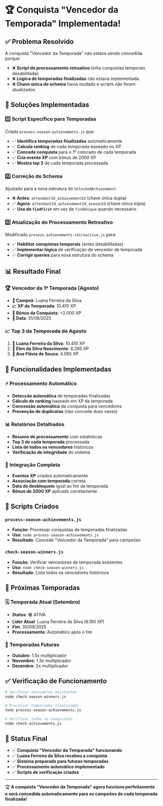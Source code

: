# 🏆 Conquista "Vencedor da Temporada" Implementada!

## ✅ Problema Resolvido

A conquista "Vencedor da Temporada" não estava sendo concedida porque:
- ❌ **Script de processamento retroativo** tinha conquistas temporais desabilitadas
- ❌ **Lógica de temporadas finalizadas** não estava implementada
- ❌ **Chave única do schema** havia mudado e scripts não foram atualizados

## 🔧 Soluções Implementadas

### 1️⃣ **Script Específico para Temporadas**
Criado `process-season-achievements.js` que:
- ✅ **Identifica temporadas finalizadas** automaticamente
- ✅ **Calcula ranking** de cada temporada baseado no XP
- ✅ **Concede conquista** para o 1º colocado de cada temporada
- ✅ **Cria evento XP** com bônus de 2000 XP
- ✅ **Mostra top 3** de cada temporada processada

### 2️⃣ **Correção do Schema**
Ajustado para a nova estrutura do `UnlockedAchievement`:
- ❌ **Antes**: `attendantId_achievementId` (chave única dupla)
- ✅ **Agora**: `attendantId_achievementId_seasonId` (chave única tripla)
- ✅ **Uso de `findFirst`** em vez de `findUnique` quando necessário

### 3️⃣ **Atualização do Processamento Retroativo**
Modificado `process-achievements-retroactive.js` para:
- ✅ **Habilitar conquistas temporais** (antes desabilitadas)
- ✅ **Implementar lógica** de verificação de vencedor de temporada
- ✅ **Corrigir queries** para nova estrutura do schema

## 📊 Resultado Final

### 🏆 **Vencedor da 1ª Temporada (Agosto)**
- **👑 Campeã**: Luana Ferreira da Silva
- **📈 XP da Temporada**: 10.410 XP
- **🎁 Bônus da Conquista**: +2.000 XP
- **📅 Data**: 31/08/2025

### 📈 **Top 3 da Temporada de Agosto**
1. **🥇 Luana Ferreira da Silva**: 10.410 XP
2. **🥈 Elen da Silva Nascimento**: 6.285 XP  
3. **🥉 Ana Flávia de Souza**: 4.065 XP

## 🚀 Funcionalidades Implementadas

### ⚡ **Processamento Automático**
- **Detecção automática** de temporadas finalizadas
- **Cálculo de ranking** baseado em XP da temporada
- **Concessão automática** da conquista para vencedores
- **Prevenção de duplicatas** (não concede duas vezes)

### 📊 **Relatórios Detalhados**
- **Resumo de processamento** com estatísticas
- **Top 3 de cada temporada** processada
- **Lista de todos os vencedores** históricos
- **Verificação de integridade** do sistema

### 🔄 **Integração Completa**
- **Eventos XP** criados automaticamente
- **Associação com temporada** correta
- **Data de desbloqueio** igual ao fim da temporada
- **Bônus de 2000 XP** aplicado corretamente

## 🎯 Scripts Criados

### `process-season-achievements.js`
- **Função**: Processar conquistas de temporadas finalizadas
- **Uso**: `node process-season-achievements.js`
- **Resultado**: Concede "Vencedor da Temporada" para campeões

### `check-season-winners.js`
- **Função**: Verificar vencedores de temporada existentes
- **Uso**: `node check-season-winners.js`
- **Resultado**: Lista todos os vencedores históricos

## 🔮 Próximas Temporadas

### 🗓️ **Temporada Atual (Setembro)**
- **Status**: 🟢 ATIVA
- **Líder Atual**: Luana Ferreira da Silva (6.190 XP)
- **Fim**: 30/09/2025
- **Processamento**: Automático após o fim

### 📅 **Temporadas Futuras**
- **Outubro**: 1.5x multiplicador
- **Novembro**: 1.3x multiplicador  
- **Dezembro**: 2x multiplicador

## ✅ Verificação de Funcionamento

```bash
# Verificar vencedores existentes
node check-season-winners.js

# Processar temporadas finalizadas
node process-season-achievements.js

# Verificar todas as conquistas
node check-achievements.js
```

## 🎉 Status Final

- ✅ **Conquista "Vencedor da Temporada" funcionando**
- ✅ **Luana Ferreira da Silva recebeu a conquista**
- ✅ **Sistema preparado para futuras temporadas**
- ✅ **Processamento automático implementado**
- ✅ **Scripts de verificação criados**

---

🏆 **A conquista "Vencedor da Temporada" agora funciona perfeitamente e será concedida automaticamente para os campeões de cada temporada finalizada!**